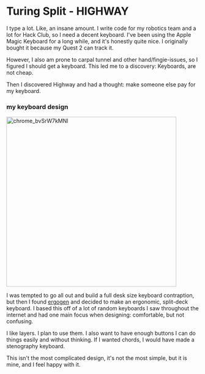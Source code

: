 # Turing Split - HIGHWAY

I type a lot. Like, an insane amount. I write code for my robotics team and a lot for Hack Club, so I need a decent keyboard.
I've been using the Apple Magic Keyboard for a long while, and it's honestly quite nice. I originally bought it because my Quest 2 can track it.

However, I also am prone to carpal tunnel and other hand/fingie-issues, so I figured I should get a keyboard.
This led me to a discovery: Keyboards, are not cheap.

Then I discovered Highway and had a thought: make someone else pay for my keyboard.

### my keyboard design

<img width="444" alt="chrome_bvSrW7kMNl" src="https://github.com/user-attachments/assets/5b22f7db-25ba-4874-b181-313cd5682bb8" />

I was tempted to go all out and build a full desk size keyboard contraption, but then I found [ergogen](https://ergogen.ceoloide.com/?exp=kicanvas) and decided to make an ergonomic, split-deck keyboard.
I based this off of a lot of random keyboards I saw throughout the internet and had one main focus when designing: comfortable, but not confusing.

I like layers. I plan to use them. I also want to have enough buttons I can do things easily and without thinking. If I wanted chords, I would have made a stenography keyboard.

This isn't the most complicated design, it's not the most simple, but it is mine, and I feel happy with it.
